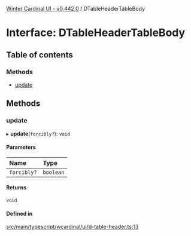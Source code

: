 [Winter Cardinal UI - v0.442.0](../index.md) / DTableHeaderTableBody

# Interface: DTableHeaderTableBody

## Table of contents

### Methods

- [update](DTableHeaderTableBody.md#update)

## Methods

### update

▸ **update**(`forcibly?`): `void`

#### Parameters

| Name | Type |
| :------ | :------ |
| `forcibly?` | `boolean` |

#### Returns

`void`

#### Defined in

[src/main/typescript/wcardinal/ui/d-table-header.ts:13](https://github.com/winter-cardinal/winter-cardinal-ui/blob/v0.442.0/src/main/typescript/wcardinal/ui/d-table-header.ts#L13)
